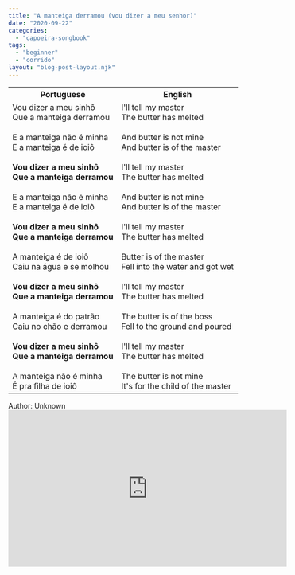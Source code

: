 ```yaml
---
title: "A manteiga derramou (vou dizer a meu senhor)"
date: "2020-09-22"
categories: 
  - "capoeira-songbook"
tags: 
  - "beginner"
  - "corrido"
layout: "blog-post-layout.njk"
---
```


<table class="capoeira-table">
    <tr class="header-row">
        <th>Portuguese</th>
        <th>English</th>
    </tr>
    <tr>
        <td>Vou dizer a meu sinhô<br>Que a manteiga derramou<br><br>E a manteiga não é minha<br>E a manteiga é de ioiô<br><br><strong>Vou dizer a meu sinhô<br>Que a manteiga derramou</strong><br><br>E a manteiga não é minha<br>E a manteiga é de ioiô<br><br><strong>Vou dizer a meu sinhô<br>Que a manteiga derramou</strong><br><br>A manteiga é de ioiô<br>Caiu na água e se molhou<br><br><strong>Vou dizer a meu sinhô<br>Que a manteiga derramou</strong><br><br>A manteiga é do patrão<br>Caiu no chão e derramou<br><br><strong>Vou dizer a meu sinhô<br>Que a manteiga derramou</strong><br><br>A manteiga não é minha<br>É pra filha de ioiô</td>
        <td>I'll tell my master<br>The butter has melted<br><br>And butter is not mine<br>And butter is of the master<br><br>I'll tell my master<br>The butter has melted<br><br>And butter is not mine<br>And butter is of the master<br><br>I'll tell my master<br>The butter has melted<br><br>Butter is of the master<br>Fell into the water and got wet<br><br>I'll tell my master<br>The butter has melted<br><br>The butter is of the boss<br>Fell to the ground and poured<br><br>I'll tell my master<br>The butter has melted<br><br>The butter is not mine<br>It's for the child of the master</td>
    </tr>
</table>

<figcaption>
Author: Unknown
</figcaption>

<iframe width="560" height="315" src="https://www.youtube.com/embed/bvs9L1Tjd0Q" title="YouTube video player" frameborder="0" allow="accelerometer; autoplay; clipboard-write; encrypted-media; gyroscope; picture-in-picture" allowfullscreen></iframe>